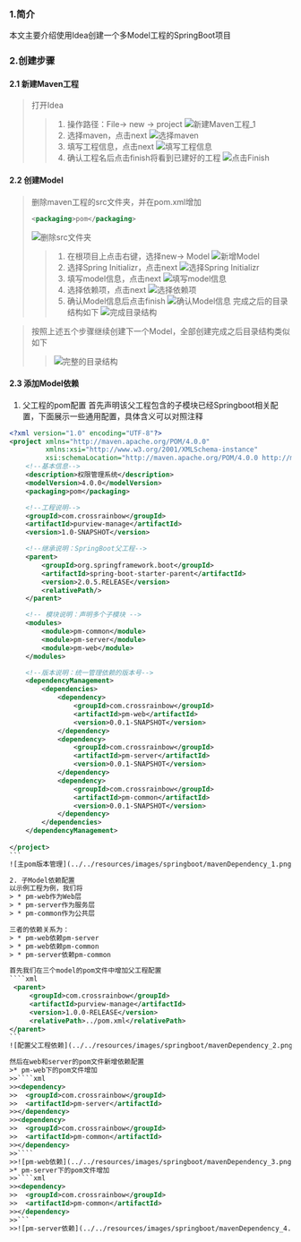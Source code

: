 ### 1.简介
本文主要介绍使用Idea创建一个多Model工程的SpringBoot项目
### 2.创建步骤
#### 2.1 新建Maven工程
> 打开Idea
> > 1. 操作路径：File-> new -> project
> > ![新建Maven工程_1](../../resources/images/springboot/createMavenProject_1.png)
> > 2. 选择maven，点击next
> > ![选择maven](../../resources/images/springboot/createMavenProject_2.png)
> > 3. 填写工程信息，点击next
> > ![填写工程信息](../../resources/images/springboot/createMavenProject_3.png)
> > 4. 确认工程名后点击finish将看到已建好的工程
> > ![点击Finish](../../resources/images/springboot/createMavenProject_4.png)

#### 2.2 创建Model
> 删除maven工程的src文件夹，并在pom.xml增加
> ````xml 
> <packaging>pom</packaging>
> ````
> ![删除src文件夹](../../resources/images/springboot/createMavenProject_5.png)
>> 1. 在根项目上点击右键，选择new-> Model
>> ![新增Model](../../resources/images/springboot/createModel_1.png)
>> 2. 选择Spring Initializr，点击next
>> ![选择Spring Initializr](../../resources/images/springboot/createModel_2.png)
>> 3. 填写model信息，点击next
>> ![填写model信息](../../resources/images/springboot/createModel_3.png)
>> 4. 选择依赖项，点击next
>> ![选择依赖项](../../resources/images/springboot/createModel_4.png)
>> 5. 确认Model信息后点击finish
>> ![确认Model信息](../../resources/images/springboot/createModel_5.png)
>> 完成之后的目录结构如下
>> ![完成目录结构](../../resources/images/springboot/createModel_6.png)

> 按照上述五个步骤继续创建下一个Model，全部创建完成之后目录结构类似如下
>
> > ![完整的目录结构](../../resources/images/springboot/createModel_7.png)

#### 2.3 添加Model依赖
1. 父工程的pom配置
首先声明该父工程包含的子模块已经Springboot相关配置，下面展示一些通用配置，具体含义可以对照注释
````xml
<?xml version="1.0" encoding="UTF-8"?>
<project xmlns="http://maven.apache.org/POM/4.0.0"
         xmlns:xsi="http://www.w3.org/2001/XMLSchema-instance"
         xsi:schemaLocation="http://maven.apache.org/POM/4.0.0 http://maven.apache.org/xsd/maven-4.0.0.xsd">
    <!--基本信息-->
    <description>权限管理系统</description>
    <modelVersion>4.0.0</modelVersion>
    <packaging>pom</packaging>

    <!--工程说明-->
    <groupId>com.crossrainbow</groupId>
    <artifactId>purview-manage</artifactId>
    <version>1.0-SNAPSHOT</version>

    <!--继承说明：SpringBoot父工程-->
    <parent>
        <groupId>org.springframework.boot</groupId>
        <artifactId>spring-boot-starter-parent</artifactId>
        <version>2.0.5.RELEASE</version>
        <relativePath/>
    </parent>

    <!-- 模块说明：声明多个子模块 -->
    <modules>
        <module>pm-common</module>
        <module>pm-server</module>
        <module>pm-web</module>
    </modules>

    <!--版本说明：统一管理依赖的版本号-->
    <dependencyManagement>
        <dependencies>
            <dependency>
                <groupId>com.crossrainbow</groupId>
                <artifactId>pm-web</artifactId>
                <version>0.0.1-SNAPSHOT</version>
            </dependency>
            <dependency>
                <groupId>com.crossrainbow</groupId>
                <artifactId>pm-server</artifactId>
                <version>0.0.1-SNAPSHOT</version>
            </dependency>
            <dependency>
                <groupId>com.crossrainbow</groupId>
                <artifactId>pm-common</artifactId>
                <version>0.0.1-SNAPSHOT</version>
            </dependency>
        </dependencies>
    </dependencyManagement>
    
</project>
```
![主pom版本管理](../../resources/images/springboot/mavenDependency_1.png)

2. 子Model依赖配置 
以示例工程为例，我们将 
> * pm-web作为Web层
> * pm-server作为服务层
> * pm-common作为公共层  

三者的依赖关系为：
> * pm-web依赖pm-server
> * pm-web依赖pm-common
> * pm-server依赖pm-common

首先我们在三个model的pom文件中增加父工程配置
````xml
 <parent>
     <groupId>com.crossrainbow</groupId>
     <artifactId>purview-manage</artifactId>
     <version>1.0.0-RELEASE</version>
     <relativePath>../pom.xml</relativePath>
</parent>
```
![配置父工程依赖](../../resources/images/springboot/mavenDependency_2.png)

然后在web和server的pom文件新增依赖配置
>* pm-web下的pom文件增加
>>````xml
>><dependency>
>>	<groupId>com.crossrainbow</groupId>
>>	<artifactId>pm-server</artifactId>
>></dependency>
>><dependency>
>>	<groupId>com.crossrainbow</groupId>
>>	<artifactId>pm-common</artifactId>
>></dependency>
>>````
>>![pm-web依赖](../../resources/images/springboot/mavenDependency_3.png)
>* pm-server下的pom文件增加
>>````xml
>><dependency>
>>	<groupId>com.crossrainbow</groupId>
>>	<artifactId>pm-common</artifactId>
>></dependency>
>>```
>>![pm-server依赖](../../resources/images/springboot/mavenDependency_4.png)



